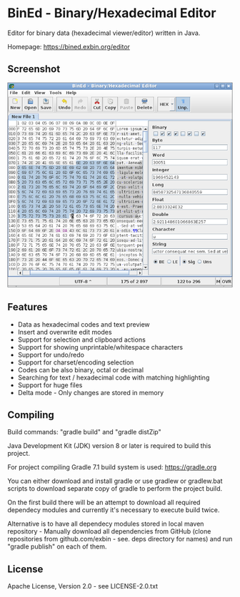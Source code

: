 BinEd - Binary/Hexadecimal Editor
=================================

Editor for binary data (hexadecimal viewer/editor) written in Java.

Homepage: https://bined.exbin.org/editor  

Screenshot
----------

![BinEd-Application Screenshot](images/bined_screenshot.png?raw=true)

Features
--------

  * Data as hexadecimal codes and text preview
  * Insert and overwrite edit modes
  * Support for selection and clipboard actions
  * Support for showing unprintable/whitespace characters
  * Support for undo/redo
  * Support for charset/encoding selection
  * Codes can be also binary, octal or decimal
  * Searching for text / hexadecimal code with matching highlighting
  * Support for huge files
  * Delta mode - Only changes are stored in memory

Compiling
---------

Build commands: "gradle build" and "gradle distZip"

Java Development Kit (JDK) version 8 or later is required to build this project.

For project compiling Gradle 7.1 build system is used: https://gradle.org

You can either download and install gradle or use gradlew or gradlew.bat scripts to download separate copy of gradle to perform the project build.

On the first build there will be an attempt to download all required dependecy modules and currently it's necessary to execute build twice.

Alternative is to have all dependecy modules stored in local maven repository - Manually download all dependencies from GitHub (clone repositories from github.com/exbin - see. deps directory for names) and run "gradle publish" on each of them.

License
-------

Apache License, Version 2.0 - see LICENSE-2.0.txt  

